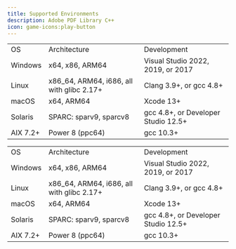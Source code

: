 ```yaml
---
title: Supported Environments
description: Adobe PDF Library C++
icon: game-icons:play-button
---
```


|          |                                            |                                     |
| -------- | ------------------------------------------ | ----------------------------------- |
| OS       | Architecture                               | Development                         |
| Windows  | x64, x86, ARM64                            | Visual Studio 2022, 2019, or 2017   |
| Linux    | x86\_64, ARM64, i686, all with glibc 2.17+ | Clang 3.9+, or gcc 4.8+             |
| macOS    | x64, ARM64                                 | Xcode 13+                           |
| Solaris  | SPARC: sparv9, sparcv8                     | gcc 4.8+, or Developer Studio 12.5+ |
| AIX 7.2+ | Power 8 (ppc64)                            | gcc 10.3+                           |

|          |                                            |                                     |
| -------- | ------------------------------------------ | ----------------------------------- |
| OS       | Architecture                               | Development                         |
| Windows  | x64, x86, ARM64                            | Visual Studio 2022, 2019, or 2017   |
| Linux    | x86\_64, ARM64, i686, all with glibc 2.17+ | Clang 3.9+, or gcc 4.8+             |
| macOS    | x64, ARM64                                 | Xcode 13+                           |
| Solaris  | SPARC: sparv9, sparcv8                     | gcc 4.8+, or Developer Studio 12.5+ |
| AIX 7.2+ | Power 8 (ppc64)                            | gcc 10.3+                           |
